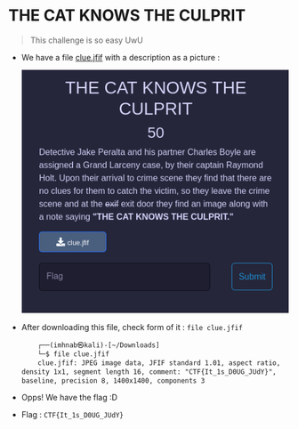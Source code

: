 # THE CAT KNOWS THE CULPRIT
> This challenge is so easy UwU
- We have a file [clue.jfif](clue.jfif) with a description as a picture : 

    ![hint](img/hint.png)

- After downloading this file, check form of it : `file clue.jfif`

    ```shell
        ┌──(imhnab㉿kali)-[~/Downloads]
        └─$ file clue.jfif
        clue.jfif: JPEG image data, JFIF standard 1.01, aspect ratio, density 1x1, segment length 16, comment: "CTF{It_1s_D0UG_JUdY}", baseline, precision 8, 1400x1400, components 3

    ```

- Opps! We have the flag :D

- Flag : `CTF{It_1s_D0UG_JUdY}` 